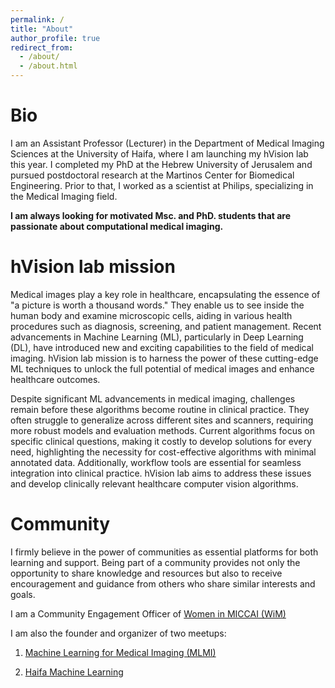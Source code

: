 ```yaml
---
permalink: /
title: "About"
author_profile: true
redirect_from: 
  - /about/
  - /about.html
---
```


Bio
======
I am an Assistant Professor (Lecturer) in the Department of Medical Imaging Sciences at the University of Haifa, where I am launching my hVision lab this year. I completed my PhD at the Hebrew University of Jerusalem and pursued postdoctoral research at the Martinos Center for Biomedical Engineering. Prior to that, I worked as a scientist at Philips, specializing in the Medical Imaging field.

**I am always looking for motivated Msc. and PhD. students that are passionate about computational medical imaging.**

hVision lab mission
======
Medical images play a key role in healthcare, encapsulating the essence of "a picture is worth a thousand words." They enable us to see inside the human body and examine microscopic cells, aiding in various health procedures such as diagnosis, screening, and patient management. Recent advancements in Machine Learning (ML), particularly in Deep Learning (DL), have introduced new and exciting capabilities to the field of medical imaging. hVision lab mission is to harness the power of these cutting-edge ML techniques to unlock the full potential of medical images and enhance healthcare outcomes.

Despite significant ML advancements in medical imaging, challenges remain before these algorithms become routine in clinical practice. They often struggle to generalize across different sites and scanners, requiring more robust models and evaluation methods. Current algorithms focus on specific clinical questions, making it costly to develop solutions for every need, highlighting the necessity for cost-effective algorithms with minimal annotated data. Additionally, workflow tools are essential for seamless integration into clinical practice. hVision lab aims to address these issues and develop clinically relevant healthcare computer vision algorithms. 

Community
======
I firmly believe in the power of communities as essential platforms for both learning and support. Being part of a community provides not only the opportunity to share knowledge and resources but also to receive encouragement and guidance from others who share similar interests and goals. 

I am a Community Engagement Officer of [Women in MICCAI (WiM)](https://miccai.org/index.php/about-miccai/women-in-miccai/)

I am also the founder and organizer of two meetups:

1. [Machine Learning for Medical Imaging (MLMI)](https://www.meetup.com/machine-learning-for-medical-imaging-israel/)

2. [Haifa Machine Learning](https://www.meetup.com/Haifa-Machine-Learning-Reading-Group/)


